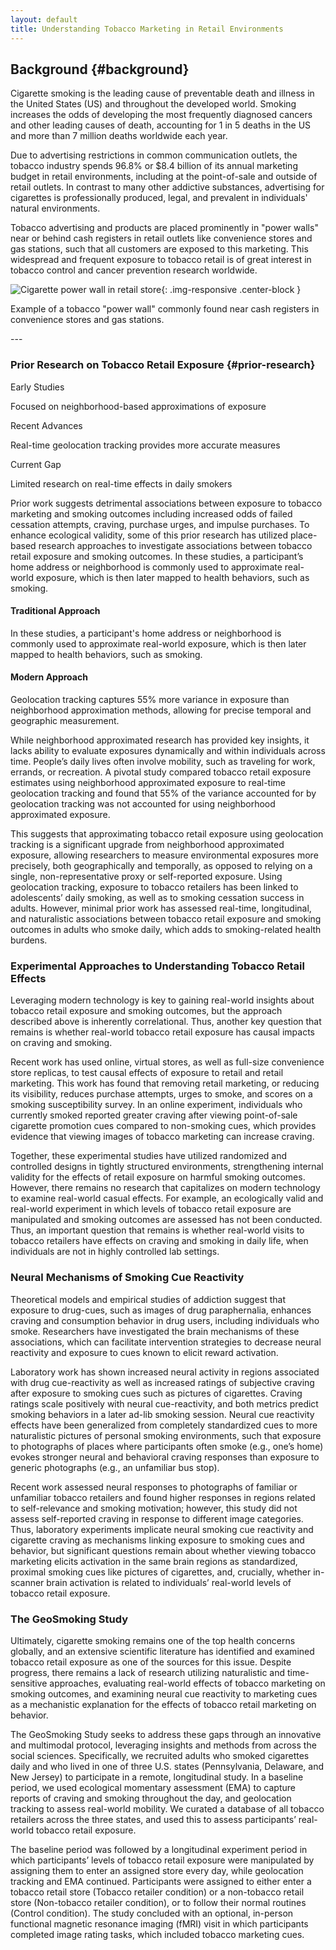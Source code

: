 ```yaml
---
layout: default
title: Understanding Tobacco Marketing in Retail Environments
---
```


## Background {#background}

Cigarette smoking is the leading cause of preventable death and illness in the United States (US) and throughout the developed world. Smoking increases the odds of developing the most frequently diagnosed cancers and other leading causes of death, accounting for 1 in 5 deaths in the US and more than 7 million deaths worldwide each year.

Due to advertising restrictions in common communication outlets, the tobacco industry spends 96.8% or $8.4 billion of its annual marketing budget in retail environments, including at the point-of-sale and outside of retail outlets. In contrast to many other addictive substances, advertising for cigarettes is professionally produced, legal, and prevalent in individuals' natural environments. 

Tobacco advertising and products are placed prominently in "power walls" near or behind cash registers in retail outlets like convenience stores and gas stations, such that all customers are exposed to this marketing. This widespread and frequent exposure to tobacco retail is of great interest in tobacco control and cancer prevention research worldwide.

![Cigarette power wall in retail store](/geo-remote-website/assets/images/introduction/power-wall.jpg "Tobacco power wall display behind a store counter"){: .img-responsive .center-block }
<p class="image-caption">Example of a tobacco "power wall" commonly found near cash registers in convenience stores and gas stations.</p>
---

### Prior Research on Tobacco Retail Exposure {#prior-research}

<div class="research-timeline">
  <div class="timeline-item">
    <span class="timeline-marker">Early Studies</span>
    <p>Focused on neighborhood-based approximations of exposure</p>
  </div>
  <div class="timeline-item">
    <span class="timeline-marker">Recent Advances</span>
    <p>Real-time geolocation tracking provides more accurate measures</p>
  </div>
  <div class="timeline-item">
    <span class="timeline-marker">Current Gap</span>
    <p>Limited research on real-time effects in daily smokers</p>
  </div>
</div>

Prior work suggests detrimental associations between exposure to tobacco marketing and smoking outcomes including increased odds of failed cessation attempts, craving, purchase urges, and impulse purchases. To enhance ecological validity, some of this prior research has utilized place-based research approaches to investigate associations between tobacco retail exposure and smoking outcomes. In these studies, a participant’s home address or neighborhood is commonly used to approximate real-world exposure, which is then later mapped to health behaviors, such as smoking. 

<div class="side-by-side">
  <div>
    <h4>Traditional Approach</h4>
    <p>In these studies, a participant's home address or neighborhood is commonly used to approximate real-world exposure, which is then later mapped to health behaviors, such as smoking.</p>
  </div>
  <div>
    <h4>Modern Approach</h4>
    <p>Geolocation tracking captures 55% more variance in exposure than neighborhood approximation methods, allowing for precise temporal and geographic measurement.</p>
  </div>
</div>

While neighborhood approximated research has provided key insights, it lacks ability to evaluate exposures dynamically and within individuals across time. People’s daily lives often involve mobility, such as traveling for work, errands, or recreation. A pivotal study compared tobacco retail exposure estimates using neighborhood approximated exposure to real-time geolocation tracking and found that 55% of the variance accounted for by geolocation tracking was not accounted for using neighborhood approximated exposure. 

This suggests that approximating tobacco retail exposure using geolocation tracking is a significant upgrade from neighborhood approximated exposure, allowing researchers to measure environmental exposures more precisely, both geographically and temporally, as opposed to relying on a single, non-representative proxy or self-reported exposure. Using geolocation tracking, exposure to tobacco retailers has been linked to adolescents’ daily  smoking, as well as to smoking cessation success in adults. However, minimal prior work has assessed real-time, longitudinal, and naturalistic associations between tobacco retail exposure and smoking outcomes in adults who smoke daily, which adds to smoking-related health burdens.

### Experimental Approaches to Understanding Tobacco Retail Effects

Leveraging modern technology is key to gaining real-world insights about tobacco retail exposure and smoking outcomes, but the approach described above is inherently correlational. Thus, another key question that remains is whether real-world tobacco retail exposure has causal impacts on craving and smoking. 

Recent work has used online, virtual stores, as well as full-size convenience store replicas, to test causal effects of exposure to retail and retail marketing. This work has found that removing retail marketing, or reducing its visibility, reduces purchase attempts, urges to smoke, and scores on a smoking susceptibility survey. In an online experiment, individuals who currently smoked reported greater craving after viewing point-of-sale cigarette promotion cues compared to non-smoking cues, which provides evidence that viewing images of tobacco marketing can increase craving. 

Together, these experimental studies have utilized randomized and controlled designs in tightly structured environments, strengthening internal validity for the effects of retail exposure on harmful smoking outcomes. However, there remains no research that capitalizes on modern technology to examine real-world casual effects. For example, an ecologically valid and real-world experiment in which levels of tobacco retail exposure are manipulated and smoking outcomes are assessed has not been conducted. Thus, an important question that remains is whether real-world visits to tobacco retailers have effects on craving and smoking in daily life, when individuals are not in highly controlled lab settings.

### Neural Mechanisms of Smoking Cue Reactivity

Theoretical models and empirical studies of addiction suggest that exposure to drug-cues, such as images of drug paraphernalia, enhances craving and consumption behavior in drug users, including individuals who smoke. Researchers have investigated the brain mechanisms of these associations, which can facilitate intervention strategies to decrease neural reactivity and exposure to cues known to elicit reward activation. 

Laboratory work has shown increased neural activity in regions associated with drug cue-reactivity as well as increased ratings of subjective craving after exposure to smoking cues such as pictures of cigarettes. Craving ratings scale positively with neural cue-reactivity, and both metrics predict smoking behaviors in a later ad-lib smoking session. Neural cue reactivity effects have been generalized from completely standardized cues to more naturalistic pictures of personal smoking environments, such that exposure to photographs of places where participants often smoke (e.g., one’s home) evokes stronger neural and behavioral craving responses than exposure to generic photographs (e.g., an unfamiliar bus stop). 

Recent work assessed neural responses to photographs of familiar or unfamiliar tobacco retailers and found higher responses in regions related to self-relevance and smoking motivation; however, this study did not assess self-reported craving in response to different image categories. Thus, laboratory experiments implicate neural smoking cue reactivity and cigarette craving as mechanisms linking exposure to smoking cues and behavior, but significant questions remain about whether viewing tobacco marketing elicits activation in the same brain regions as standardized, proximal smoking cues like pictures of cigarettes, and, crucially, whether in-scanner brain activation is related to individuals’ real-world levels of tobacco retail exposure.

### The GeoSmoking Study

Ultimately, cigarette smoking remains one of the top health concerns globally, and an extensive scientific literature has identified and examined tobacco retail exposure as one of the sources for this issue. Despite progress, there remains a lack of research utilizing naturalistic and time-sensitive approaches, evaluating real-world effects of tobacco marketing on smoking outcomes, and examining neural cue reactivity to marketing cues as a mechanistic explanation for the effects of tobacco retail marketing on behavior. 

The GeoSmoking Study seeks to address these gaps through an innovative and multimodal protocol, leveraging insights and methods from across the social sciences. Specifically, we recruited adults who smoked cigarettes daily and who lived in one of three U.S. states (Pennsylvania, Delaware, and New Jersey) to participate in a remote, longitudinal study. In a baseline period, we used ecological momentary assessment (EMA) to capture reports of craving and smoking throughout the day, and geolocation tracking to assess real-world mobility. We curated a database of all tobacco retailers across the three states, and used this to assess participants’ real-world tobacco retail exposure. 

The baseline period was followed by a longitudinal experiment period in which participants’ levels of tobacco retail exposure were manipulated by assigning them to enter an assigned store every day, while geolocation tracking and EMA continued. Participants were assigned to either enter a tobacco retail store (Tobacco retailer condition) or a non-tobacco retail store (Non-tobacco retailer condition), or to follow their normal routines (Control condition). The study concluded with an optional, in-person functional magnetic resonance imaging (fMRI) visit in which participants completed image rating tasks, which included tobacco marketing cues.